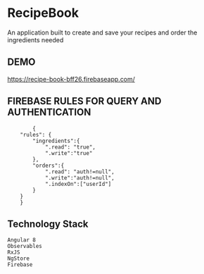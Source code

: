 # RecipeBook
An application built to create and save your recipes and order the ingredients needed 


## DEMO

https://recipe-book-bff26.firebaseapp.com/

## FIREBASE RULES FOR QUERY AND AUTHENTICATION

            {
        "rules": {
            "ingredients":{
                ".read": "true",
                ".write":"true"
            },
            "orders":{
                ".read": "auth!=null",
                ".write":"auth!=null",
                ".indexOn":["userId"]
            }
        }
        }

## Technology Stack

    Angular 8
    Observables
    RxJS
    NgStore
    Firebase
